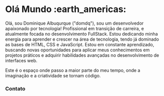 <h1> Olá Mundo :earth_americas: </h1>

<p> Olá, sou Dominique Albuqurque ("domdq"), sou um desenvolvedor apaixonado por tecnologia!
Profissional em transição de carreira, e atualmente focada no desenvolvimento FullStack.
Estou dedicando minha energia para aprender e crescer na área de tecnologia, tendo já dominado as bases de HTML, CSS e JavaScript.
Estou em constante aprendizado, buscando novas oportunidades para aplicar meus conhecimentos em projetos práticos e adquirir habilidades avançadas no desenvolvimento de interfaces web.

Este é o espaço onde passo a maior parte do meu tempo, onde a imaginação e a criatividade se tornam código. </p>

<h3> Contato </h3>

<a href="https://www.linkedin.com/in/dominique-albuquerque-98823b228/">
  <img src="https://img.shields.io/badge/linkedin-%230077B5.svg?style=for-the-badge&logo=linkedin&logoColor=white" alt="">
</a>
